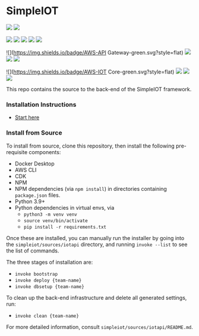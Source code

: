 # SimpleIOT

![](https://img.shields.io/badge/Powered%20by-AWS-orange.svg?style=for-the-badge&logo=amazon-aws&logoColor=orange) ![](https://img.shields.io/badge/License-Apache2-orange.svg?style=for-the-badge)

![](htts:p//img.shields.io/badge/Python-3.9-blue.svg?style=flat)
![](https://img.shields.io/badge/Typescript-4.4.4-blue.svg?style=flat)
![](https://img.shields.io/badge/NPM-8.3.2-blue.svg?style=flat)
![](https://img.shields.io/badge/CDK-2.10.0-blue.svg?style=flat)
![](https://img.shields.io/badge/Postgres-11.9-blue.svg?style=flat)

![](https://img.shields.io/badge/AWS-API Gateway-green.svg?style=flat)
![](https://img.shields.io/badge/AWS-Cloudfront-green.svg?style=flat)
![](https://img.shields.io/badge/AWS-Cognito-green.svg?style=flat)
![](https://img.shields.io/badge/AWS-EC2-green.svg?style=flat)

![](https://img.shields.io/badge/AWS-IOT Core-green.svg?style=flat)
![](https://img.shields.io/badge/AWS-Lambda-green.svg?style=flat)
![](https://img.shields.io/badge/AWS-S3-green.svg?style=flat)
![](https://img.shields.io/badge/AWS-Timestream-green.svg?style=flat)


This repo contains the source to the back-end of the SimpleIOT framework.


### Installation Instructions

- [Start here](https://awslabs.github.io/simpleiot-build)

### Install from Source

To install from source, clone this repository, then install the following pre-requisite components:

- Docker Desktop
- AWS CLI
- CDK
- NPM
- NPM dependencies (via `npm install`) in directories containing `package.json` files.
- Python 3.9+
- Python dependencies in virtual envs, via 
  - `python3 -m venv venv`
  - `source venv/bin/activate`
  - `pip install -r requirements.txt`

Once these are installed, you can manually run the installer by going into the `simpleiot/sources/iotapi` directory, and running `invoke --list` to see the list of commands.

The three stages of installation are:

- `invoke bootstrap`
- `invoke deploy {team-name}`
- `invoke dbsetup {team-name}`

To clean up the back-end infrastructure and delete all generated settings, run:

- `invoke clean {team-name}`

For more detailed information, consult `simpleiot/sources/iotapi/README.md`.